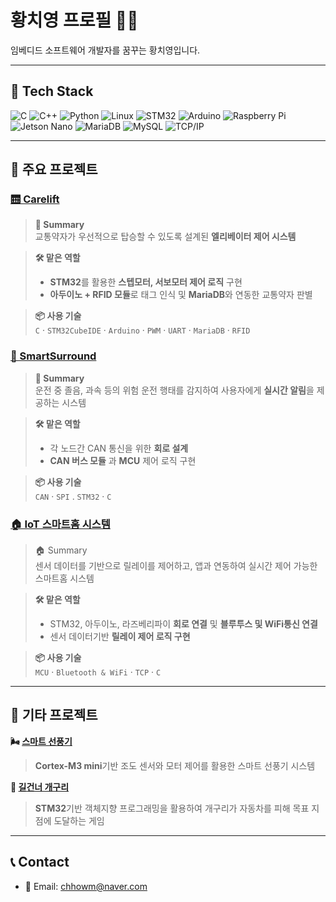 # 황치영 프로필 👨‍💻

임베디드 소프트웨어 개발자를 꿈꾸는 황치영입니다.

---

## 🔧 Tech Stack

![C](https://img.shields.io/badge/C-000000?style=flat&logo=c&logoColor=white) 
![C++](https://img.shields.io/badge/C++-00599C?style=flat&logo=c%2B%2B&logoColor=white)
![Python](https://img.shields.io/badge/Python-3776AB?style=flat&logo=python&logoColor=white)
![Linux](https://img.shields.io/badge/Linux-FCC624?style=flat&logo=linux&logoColor=black)
![STM32](https://img.shields.io/badge/STM32-0076D6?style=flat&logo=STMicroelectronics&logoColor=white) 
![Arduino](https://img.shields.io/badge/Arduino-00979D?style=flat&logo=Arduino&logoColor=white)
![Raspberry Pi](https://img.shields.io/badge/Raspberry_Pi-A22846?style=flat&logo=Raspberry-Pi&logoColor=white)
![Jetson Nano](https://img.shields.io/badge/Jetson_Nano-76B900?style=flat&logo=nvidia&logoColor=white)
![MariaDB](https://img.shields.io/badge/MariaDB-003545?style=flat&logo=mariadb&logoColor=white)
![MySQL](https://img.shields.io/badge/MySQL-4479A1?style=flat&logo=mysql&logoColor=white)
![TCP/IP](https://img.shields.io/badge/TCP/IP-000000?style=flat&logo=internet-explorer&logoColor=white)

---

## 📂 주요 프로젝트

### [🛗 Carelift](https://github.com/chhowm/edge_carelift)

> **🚀 Summary**  
> 교통약자가 우선적으로 탑승할 수 있도록 설계된 **엘리베이터 제어 시스템**

> **🛠️ 맡은 역할**  
> -  **STM32**를 활용한 **스텝모터, 서보모터 제어 로직** 구현  
> -  **아두이노 + RFID 모듈**로 태그 인식 및 **MariaDB**와 연동한 교통약자 판별  

> **📦 사용 기술**  
> `C` · `STM32CubeIDE` · `Arduino` · `PWM` · `UART` · `MariaDB` · `RFID`

### [🚗 SmartSurround](https://github.com/chhowm/edge_SmartSurround)

> **🚨 Summary**  
> 운전 중 졸음, 과속 등의 위험 운전 행태를 감지하여 사용자에게 **실시간 알림**을 제공하는 시스템

>  **🛠️ 맡은 역할**
> - 각 노드간 CAN 통신을 위한 **회로 설계**
> - **CAN 버스 모듈** 과 **MCU** 제어 로직 구현

>  **📦 사용 기술**  
> `CAN` · `SPI` . `STM32` · `C` 

### [🏠 IoT 스마트홈 시스템](https://github.com/chhowm/edge_smarthome.git)

> 🏠 Summary  
> 센서 데이터를 기반으로 릴레이를 제어하고, 앱과 연동하여 실시간 제어 가능한 스마트홈 시스템

> **🛠️ 맡은 역할**
> - STM32, 아두이노, 라즈베리파이 **회로 연결** 및 **블루투스 및 WiFi통신 연결**
> - 센서 데이터기반 **릴레이 제어 로직 구현**

>  **📦 사용 기술**  
> `MCU` · `Bluetooth & WiFi` · `TCP` · `C`

---

## 🧩 기타 프로젝트
**🌬️ [스마트 선풍기](https://github.com/chhowm/edge_smartfan.git)**
> **Cortex-M3 mini**기반 조도 센서와 모터 제어를 활용한 스마트 선풍기 시스템

**🐸 [길건너 개구리](https://github.com/chhowm/edge_crossyfrog.git)**
> **STM32**기반 객체지향 프로그래밍을 활용하여 개구리가 자동차를 피해 목표 지점에 도달하는 게임
---
## 📞 Contact

- 📧 Email: chhowm@naver.com  

